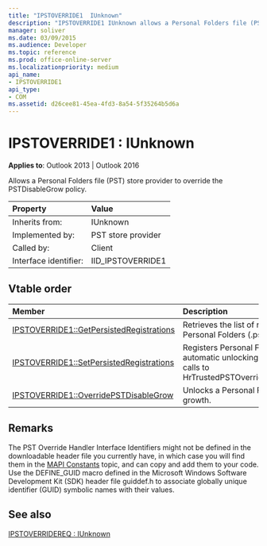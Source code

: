 ```yaml
---
title: "IPSTOVERRIDE1  IUnknown"
description: "IPSTOVERRIDE1 IUnknown allows a Personal Folders file (PST) store provider to override the PSTDisableGrow policy."
manager: soliver
ms.date: 03/09/2015
ms.audience: Developer
ms.topic: reference
ms.prod: office-online-server
ms.localizationpriority: medium
api_name:
- IPSTOVERRIDE1
api_type:
- COM
ms.assetid: d26cee81-45ea-4fd3-8a54-5f35264b5d6a
---
```


# IPSTOVERRIDE1 : IUnknown

  
  
**Applies to**: Outlook 2013 | Outlook 2016 
  
Allows a Personal Folders file (PST) store provider to override the PSTDisableGrow policy.
  
|Property |Value |
|:-----|:-----|
|Inherits from:  <br/> |IUnknown  <br/> |
|Implemented by:  <br/> |PST store provider  <br/> |
|Called by:  <br/> |Client  <br/> |
|Interface identifier:  <br/> |IID_IPSTOVERRIDE1  <br/> |
   
## Vtable order

|Member |Description |
|:-----|:-----|
|[IPSTOVERRIDE1::GetPersistedRegistrations](ipstoverride1-getpersistedregistrations.md) <br/> |Retrieves the list of registrations for the Personal Folders (.pst) file. |
|[IPSTOVERRIDE1::SetPersistedRegistrations](ipstoverride1-setpersistedregistrations.md) <br/> |Registers Personal Folders files for automatic unlocking, avoiding further calls to HrTrustedPSTOverrideHandlerCallback. |
|[IPSTOVERRIDE1::OverridePSTDisableGrow](ipstoverride1-overridepstdisablegrow.md) <br/> |Unlocks a Personal Folders file for growth. |
   
## Remarks

The PST Override Handler Interface Identifiers might not be defined in the downloadable header file you currently have, in which case you will find them in the [MAPI Constants](mapi-constants.md) topic, and can copy and add them to your code. Use the DEFINE_GUID macro defined in the Microsoft Windows Software Development Kit (SDK) header file guiddef.h to associate globally unique identifier (GUID) symbolic names with their values. 
  
<!-- For more information see [How to implement a PST override handler to bypass the PSTDisableGrow policy in Outlook 2007](https://support.microsoft.com/kb/956070). -->
  
## See also



[IPSTOVERRIDEREQ : IUnknown](ipstoverridereqiunknown.md)

